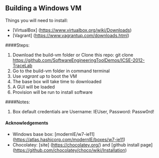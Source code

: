 ## Building a Windows VM

Things you will need to install:
* [VirtualBox] (https://www.virtualbox.org/wiki/Downloads)
* [Vagrant] (https://www.vagrantup.com/downloads.html)

####Steps:
 1. Download the build-vm folder or Clone this repo: git clone https://github.com/SoftwareEngineeringToolDemos/ICSE-2012-TraceLab
 2. Go to the build-vm folder in command terminal
 3. Use *vagrant up* to boot the VM
  1. The base box will take time to downloaded
  2. A GUI will be loaded
  3. Provision will be run to install software
  
####Notes:
 1. Box default credentials are Username: IEUser, Password: Passw0rd!
        
#### Acknowledgements
* Windows base box: [modernIE/w7-ie11] (https://atlas.hashicorp.com/modernIE/boxes/w7-ie11)
* Chocolatey: [site] (https://chocolatey.org/) and [github install page] (https://github.com/chocolatey/choco/wiki/Installation)
